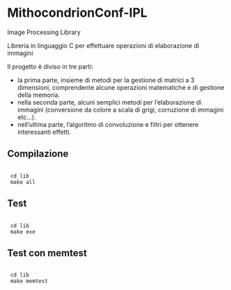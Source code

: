 # MithocondrionConf-IPL
Image Processing Library

Libreria in linguaggio C per effettuare operazioni di elaborazione di immagini

Il progetto è diviso in tre parti:
- la prima parte, insieme di metodi per la gestione di matrici a 3 dimensioni, comprendente alcune operazioni matematiche e di gestione
della memoria.
- nella seconda parte, alcuni semplici metodi per l’elaborazione di immagini (conversione da colore a scala di grigi, corruzione di immagini etc...).
- nell’ultima parte, l’algoritmo di convoluzione e filtri per ottenere interessanti effetti.

## Compilazione
 
 <code> 
 cd lib
 make all 
</code>
 
 ## Test 
  
 <code>
 cd lib
 make exe
</code>
  
 ## Test con memtest
 
<code>
 cd lib
 make memtest </code>
